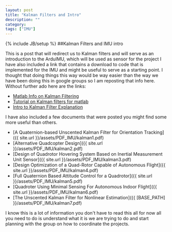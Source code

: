 ```yaml
---
layout: post
title: "Kalman Filters and Intro"
description: ""
category: 
tags: ["IMU"]
---
```

{% include JB/setup %}
##Kalman Filters and IMU intro

This is a post that will redirect us to Kalman filters and will serve as an introduction to the ArduIMU, which will be used as sensor for the project I have also included a link that contains a download to code that is implemented for the IMU and might be useful to serve as a starting point. I thought that doing things this way would be way easier than the way we have been doing this in google groups so I am reposting that info here. Without further ado here are the links:

<ul>
	<li><a href="http://www.mathworks.com/help/control/ug/kalman-filtering.html">Matlab Info on Kalman Filtering</a></li>
	<li><a href="https://www.youtube.com/watch?v=FkCT_LV9Syk">Tutorial on Kalman filters for matlab</a></li>
	<li><a href="http://bilgin.esme.org/BitsBytes/KalmanFilterforDummies.aspx">Intro to Kalman Filter Explanation</a></li>
</ul>

I have also included a few documents that were posted you might find some more useful than others. 

+ [A Quaternion-based Unscented Kalman Filter for Orientation Tracking]({{ site.url }}/assets/PDF_IMU/kalman1.pdf)
+ [Alternative Quadcopter Design]({{ site.url }}/assets/PDF_IMU/kalman2.pdf)
+ [Design of Quadrotor Hovering System Based on Inertial Measurement Unit Sensor]({{ site.url }}/assets/PDF_IMU/kalman3.pdf)
+ [Design Optimization of a Quad-Rotor Capable of Autonomous Flight]({{ site.url }}/assets/PDF_IMU/kalman4.pdf)
+ [Full Quaternion Based Attitude Control for a Quadrotor]({{ site.url }}/assets/PDF_IMU/kalman5.pdf)
+ [Quadroter Using Minimal Sensing For Autonomous Indoor Flight]({{ site.url }}/assets/PDF_IMU/kalman6.pdf)
+ [The Unscented Kalman Filter for Nonlinear Estimation]({{ [BASE_PATH] }}/assets/PDF_IMU/kalman7.pdf)

I know this is a lot of information you don't have to read this all for now all you need to do is understand what it is we are trying to do and start planning with the group on how to coordinate the projects.
